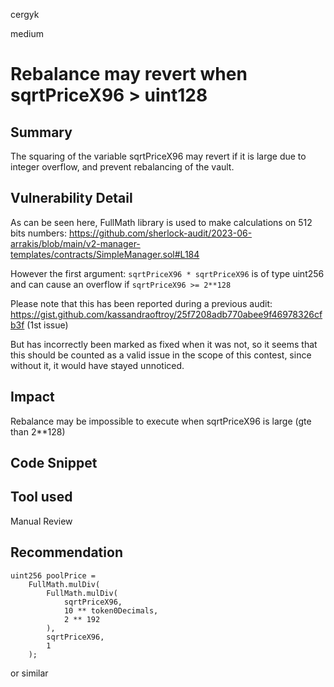 cergyk

medium

# Rebalance may revert when sqrtPriceX96 > uint128

## Summary
The squaring of the variable sqrtPriceX96 may revert if it is large due to integer overflow, and prevent rebalancing of the vault.

## Vulnerability Detail
As can be seen here, FullMath library is used to make calculations on 512 bits numbers:
https://github.com/sherlock-audit/2023-06-arrakis/blob/main/v2-manager-templates/contracts/SimpleManager.sol#L184

However the first argument: `sqrtPriceX96 * sqrtPriceX96` is of type uint256 and can cause an overflow if 
`sqrtPriceX96 >= 2**128`

Please note that this has been reported during a previous audit:
https://gist.github.com/kassandraoftroy/25f7208adb770abee9f46978326cfb3f (1st issue)

But has incorrectly been marked as fixed when it was not, so it seems that this should be counted as a valid issue in the scope of this contest,
since without it, it would have stayed unnoticed.

## Impact
Rebalance may be impossible to execute when sqrtPriceX96 is large (gte than 2**128)

## Code Snippet

## Tool used

Manual Review

## Recommendation
```solidity
uint256 poolPrice = 
    FullMath.mulDiv(
        FullMath.mulDiv(
            sqrtPriceX96,
            10 ** token0Decimals,
            2 ** 192
        ), 
        sqrtPriceX96, 
        1
    );
```
or similar